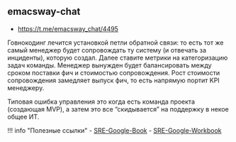 
## emacsway-chat 
- https://t.me/emacsway_chat/4495


Говнокодинг лечится установкой петли обратной связи: то есть тот же самый менеджер будет сопровождать ту систему (и отвечать за инциденты), которую создал. Далее ставите метрики на категоризацию задач команды. Менеджер вынужден будет балансировать между сроком поставки фич и стоимостью сопровождения. Рост стоимости сопровождения замедляет выпуск фич, то есть напрямую портит KPI менеджеру.

Типовая ошибка управления это когда есть команда проекта (создающая MVP), а затем это все “скидывается” на поддержку в некое общее ИТ.

!!! info "Полезные ссылки"
    - [SRE-Google-Book](https://sre.google/sre-book/table-of-contents/)
    - [SRE-Google-Workbook](https://sre.google/workbook/table-of-contents/)